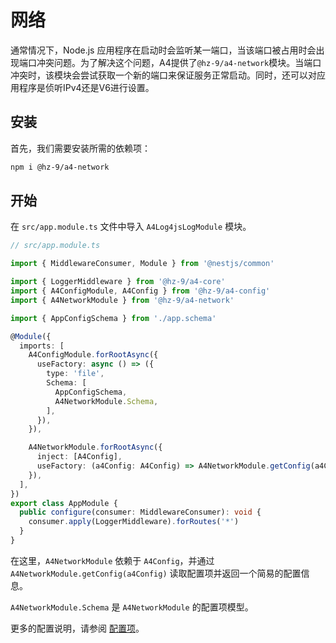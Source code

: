 # 网络

通常情况下，Node.js 应用程序在启动时会监听某一端口，当该端口被占用时会出现端口冲突问题。为了解决这个问题，A4提供了`@hz-9/a4-network`模块。当端口冲突时，该模块会尝试获取一个新的端口来保证服务正常启动。同时，还可以对应用程序是侦听IPv4还是V6进行设置。

## 安装

首先，我们需要安装所需的依赖项：

``` sh
npm i @hz-9/a4-network
```

## 开始

在 `src/app.module.ts` 文件中导入 `A4Log4jsLogModule` 模块。

``` ts
// src/app.module.ts

import { MiddlewareConsumer, Module } from '@nestjs/common'

import { LoggerMiddleware } from '@hz-9/a4-core'
import { A4ConfigModule, A4Config } from '@hz-9/a4-config'
import { A4NetworkModule } from '@hz-9/a4-network'

import { AppConfigSchema } from './app.schema'

@Module({
  imports: [
    A4ConfigModule.forRootAsync({
      useFactory: async () => ({
        type: 'file',
        Schema: [
          AppConfigSchema,
          A4NetworkModule.Schema,
        ],
      }),
    }),

    A4NetworkModule.forRootAsync({
      inject: [A4Config],
      useFactory: (a4Config: A4Config) => A4NetworkModule.getConfig(a4Config),
    }),
  ],
})
export class AppModule {
  public configure(consumer: MiddlewareConsumer): void {
    consumer.apply(LoggerMiddleware).forRoutes('*')
  }
}

```

在这里，`A4NetworkModule` 依赖于 `A4Config`，并通过 `A4NetworkModule.getConfig(a4Config)` 读取配置项并返回一个简易的配置信息。

`A4NetworkModule.Schema` 是 `A4NetworkModule` 的配置项模型。

更多的配置说明，请参阅 [配置项](../../guide/a4-network/options)。
